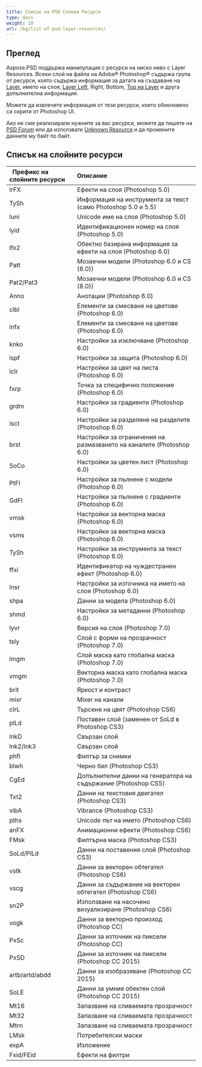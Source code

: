 ```yaml
---
title: Списък на PSD Слоеви Ресурси
type: docs
weight: 10
url: /bg/list-of-psd-layer-resources/
---
```


## **Преглед**
Aspose.PSD поддържа манипулация с ресурси на ниско ниво с Layer Resources. Всеки слой на файла на Adobe® Photoshop® съдържа група от ресурси, която съдържа информация за датата на създаване на [Layer](https://reference.aspose.com/psd/net/aspose.psd.fileformats.psd.layers/layer), името на слоя, [Layer Left](https://reference.aspose.com/psd/net/aspose.psd.fileformats.psd.layers/layer/properties/left), Right, Bottom, [Top на Layer](https://reference.aspose.com/psd/net/aspose.psd.fileformats.psd.layers/layer/properties/top) и друга допълнителна информация.

Можете да извлечете информация от тези ресурси, които обикновено са скрити от Photoshop UI.

Ако не сме реализирали нужните за вас ресурси, можете да пишете на [PSD Forum](https://forum.aspose.com/c/psd) или да използвате [Unknown Resource](https://reference.aspose.com/psd/net/aspose.psd.fileformats.psd.layers.layerresources/unknownresource) и да промените данните му байт по байт.

## **Списък на слойните ресурси**

|` `**Префикс на слойните ресурси**|**Описание**|
| :- | :- |
|lrFX|Ефекти на слоя (Photoshop 5.0)|
|TySh|Информация на инструмента за текст (само Photoshop 5.0 и 5.5)|
|luni|Unicode име на слоя (Photoshop 5.0)|
|lyid|Идентификационен номер на слоя (Photoshop 5.0)|
|lfx2|Обектно базирана информация за ефекти на слоя (Photoshop 6.0)|
|Patt|Мозаечни модели (Photoshop 6.0 и CS (8.0))|
|Pat2/Pat3|Мозаечни модели (Photoshop 6.0 и CS (8.0))|
|Anno|Анотации (Photoshop 6.0)|
|clbl|Елементи за смесване на цветове (Photoshop 6.0)|
|infx|Елементи за смесване на цветове (Photoshop 6.0)|
|knko|Настройки за изключване (Photoshop 6.0)|
|lspf|Настройки за защита (Photoshop 6.0)|
|lclr|Настройки за цвят на листа (Photoshop 6.0)|
|fxrp|Точка за специфично положение (Photoshop 6.0)|
|grdm|Настройки за градиенти (Photoshop 6.0)|
|lsct|Настройки за разделяне на разделите (Photoshop 6.0)|
|brst|Настройки за ограничения на размазването на каналите (Photoshop 6.0)|
|SoCo|Настройки за цветен лист (Photoshop 6.0)|
|PtFl|Настройки за пълнене с модели (Photoshop 6.0)|
|GdFl|Настройки за пълнене с градиенти (Photoshop 6.0)|
|vmsk|Настройки за векторна маска (Photoshop 6.0)|
|vsms|Настройки за векторна маска (Photoshop 6.0)|
|TySh|Настройки за инструмента за текст (Photoshop 6.0)|
|ffxi|Идентификатор на чуждестранен ефект (Photoshop 6.0)|
|lnsr|Настройки за източника на името на слоя (Photoshop 6.0)|
|shpa|Данни за модела (Photoshop 6.0)|
|shmd|Настройки за метаданни (Photoshop 6.0)|
|lyvr|Версия на слоя (Photoshop 7.0)|
|tsly|Слой с форми на прозрачност (Photoshop 7.0)|
|lmgm|Слой маска като глобална маска (Photoshop 7.0)|
|vmgm|Векторна маска като глобална маска (Photoshop 7.0)|
|brit|Яркост и контраст|
|mixr|Mixer на канали|
|clrL|Търсене на цвят (Photoshop CS6)|
|plLd|Поставен слой (заменен от SoLd в Photoshop CS3)|
|lnkD|Свързан слой|
|lnk2/lnk3|Свързан слой|
|phfl|Филтър за снимки|
|blwh|Черно бял (Photoshop CS3)|
|CgEd|Допълнителни данни на генератора на съдържание (Photoshop CS5)|
|Txt2|Данни на текстовия двигател (Photoshop CS3)|
|vibA|Vibrance (Photoshop CS3)|
|pths|Unicode път на името (Photoshop CS6)|
|anFX|Анимационни ефекти (Photoshop CS6)|
|FMsk|Филтърна маска (Photoshop CS3)|
|SoLd/PILd|Данни на поставения слой (Photoshop CS3)|
|vstk|Данни за векторен обтегател (Photoshop CS6)|
|vscg|Данни за съдържание на векторен обтегател (Photoshop CS6)|
|sn2P|Използване на насочено визуализиране (Photoshop CS6)|
|vogk|Данни за векторно произход (Photoshop CC)|
|PxSc|Данни за източник на пиксели (Photoshop CC)|
|PxSD|Данни за източник на пиксели (Photoshop CC 2015)|
|artb/artd/abdd|Данни за изобразяване (Photoshop CC 2015)|
|SoLE|Данни за умния обектен слой (Photoshop CC 2015)|
|Mt16|Запазване на сливаемата прозрачност|
|Mt32|Запазване на сливаемата прозрачност|
|Mtrn|Запазване на сливаемата прозрачност|
|LMsk|Потребителски маски|
|expA|Изложение|
|Fxid/FEid|Ефекти на филтри|
